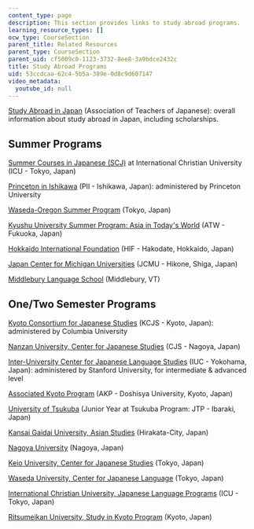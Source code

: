 ```yaml
---
content_type: page
description: This section provides links to study abroad programs.
learning_resource_types: []
ocw_type: CourseSection
parent_title: Related Resources
parent_type: CourseSection
parent_uid: cf5009c0-1123-3732-8ee8-3a9bdce2432c
title: Study Abroad Programs
uid: 53ccdcaa-62c4-5b5a-389e-0d8c9d607147
video_metadata:
  youtube_id: null
---
```


[Study Abroad in Japan](http://www.aatj.org/studyabroad/index.html) (Association of Teachers of Japanese): overall information about study abroad in Japan, including scholarships.

Summer Programs
---------------

[Summer Courses in Japanese (SCJ)](http://scj.info.icu.ac.jp/) at International Christian University (ICU - Tokyo, Japan)

[Princeton in Ishikawa](http://www.princeton.edu/~pii/) (PII - Ishikawa, Japan): administered by Princeton University

[Waseda-Oregon Summer Program](http://www.wasedaoregon.org/) (Tokyo, Japan)

[Kyushu University Summer Program: Asia in Today's World](http://www.isc.kyushu-u.ac.jp/atw/) (ATW - Fukuoka, Japan)

[Hokkaido International Foundation](http://www.hif.or.jp/en/) (HIF - Hakodate, Hokkaido, Japan)

[Japan Center for Michigan Universities](http://jcmu.isp.msu.edu/) (JCMU - Hikone, Shiga, Japan)

[Middlebury Language School](http://www.middlebury.edu/academics/ls/japanese/) (Middlebury, VT)

One/Two Semester Programs
-------------------------

[Kyoto Consortium for Japanese Studies](http://ogp.columbia.edu/index.cfm?FuseAction=Programs.ViewProgram&Program_ID=10320&Type=O&sType=O) (KCJS - Kyoto, Japan): administered by Columbia University

[Nanzan University, Center for Japanese Studies](http://www.nanzan-u.ac.jp/English/cjs/index.html) (CJS - Nagoya, Japan)

[Inter-University Center for Japanese Language Studies](http://www.stanford.edu/dept/IUC/) (IUC - Yokohama, Japan): administered by Stanford University, for intermediate & advanced level

[Associated Kyoto Program](http://www.associatedkyotoprogram.org/) (AKP - Doshisya University, Kyoto, Japan)

[University of Tsukuba](http://www.tsukuba.ac.jp/en/) (Junior Year at Tsukuba Program: JTP - Ibaraki, Japan)

[Kansai Gaidai University, Asian Studies](http://www.kansaigaidai.ac.jp/asp/) (Hirakata-City, Japan)

[Nagoya University](http://en.nagoya-u.ac.jp/) (Nagoya, Japan)

[Keio University, Center for Japanese Studies](http://www.ic.keio.ac.jp/nncenter/index.html) (Tokyo, Japan)

[Waseda University, Center for Japanese Language](https://www.waseda.jp/inst/cjl/en/) (Tokyo, Japan)

[International Christian University, Japanese Language Programs](http://subsite.icu.ac.jp/jlp/index.eng.html) (ICU - Tokyo, Japan)

[Ritsumeikan University, Study in Kyoto Program](http://en.ritsumei.ac.jp/admissions/skp/) (Kyoto, Japan)